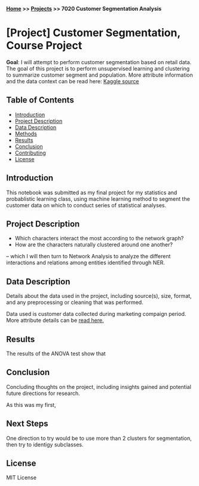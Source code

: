 **[Home](https://yvesmango.github.io/) >> [Projects](https://yvesmango.github.io/projects) >>  7020 Customer Segmentation Analysis**

# [Project] Customer Segmentation, Course Project

**Goal**: I will attempt to perform customer segmentation based on retail data. The goal of this project is to perform  unsupervised learning and clustering to summarize customer segment and population. More attribute information and the data context can be read here: [Kaggle source](https://www.kaggle.com/datasets/imakash3011/customer-personality-analysis) 

## Table of Contents

- [Introduction](#introduction)
- [Project Description](#project-description)
- [Data Description](#data-description)
- [Methods](#methods)
- [Results](#results)
- [Conclusion](#conclusion)
- [Contributing](#contributing)
- [License](#license)

## Introduction

This notebook was submitted as my final project for my statistics and probablistic learning class, using machine learning method to segment the customer data on which to conduct series of statistical analyses.

## Project Description


 * Which characters interact the most according to the network graph?
 * How are the characters naturally clustered around one another?

– which I will then turn to Network Analysis to analyze the different interactions and relations among entities identified through NER.

## Data Description

Details about the data used in the project, including source(s), size, format, and any preprocessing or cleaning that was performed.

Data used is customer data collected during marketing compaign period. More attribute details can be [read here.](https://www.kaggle.com/datasets/imakash3011/customer-personality-analysis)

## Results

The results of the ANOVA test show that

## Conclusion

Concluding thoughts on the project, including insights gained and potential future directions for research.

As this was my first, 

## Next Steps

One direction to try would be to use more than 2 clusters for segmentation, then try to identigy subclasses. 

## License

MIT License
